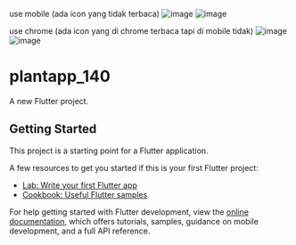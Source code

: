 use mobile (ada icon yang tidak terbaca)
![image](https://github.com/user-attachments/assets/e0c06a8c-0703-4a7b-9d1e-7404c319ba78)
![image](https://github.com/user-attachments/assets/6b2719cb-bd15-40a3-8d2b-744033bc76e4)

use chrome (ada icon yang di chrome terbaca tapi di mobile tidak)
![image](https://github.com/user-attachments/assets/a6c72874-aefb-4457-a4e9-11969420f54d)
![image](https://github.com/user-attachments/assets/3956d725-cf1c-4efe-ba5e-4d4f20aace9c)






# plantapp_140

A new Flutter project.

## Getting Started

This project is a starting point for a Flutter application.

A few resources to get you started if this is your first Flutter project:

- [Lab: Write your first Flutter app](https://docs.flutter.dev/get-started/codelab)
- [Cookbook: Useful Flutter samples](https://docs.flutter.dev/cookbook)

For help getting started with Flutter development, view the
[online documentation](https://docs.flutter.dev/), which offers tutorials,
samples, guidance on mobile development, and a full API reference.
